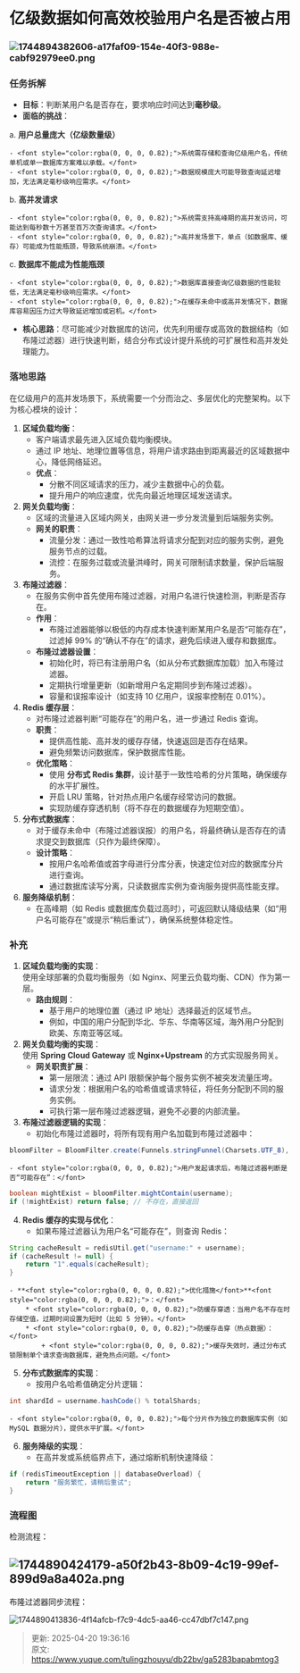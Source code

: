 # 亿级数据如何高效校验用户名是否被占用

### ![1744894382606-a17faf09-154e-40f3-988e-cabf92979ee0.png](./img/2GkqYEzR7GG7cT54/1744894382606-a17faf09-154e-40f3-988e-cabf92979ee0-021920.png)
### **<font style="color:rgba(0, 0, 0, 0.82);">任务拆解</font>**
+ **<font style="color:rgba(0, 0, 0, 0.82);">目标</font>**<font style="color:rgba(0, 0, 0, 0.82);">：判断某用户名是否存在，要求响应时间达到</font>**<font style="color:rgba(0, 0, 0, 0.82);">毫秒级</font>**<font style="color:rgba(0, 0, 0, 0.82);">。</font>
+ **<font style="color:rgba(0, 0, 0, 0.82);">面临的挑战</font>**<font style="color:rgba(0, 0, 0, 0.82);">：</font>

<font style="color:rgba(0, 0, 0, 0.82);">a.</font><font style="color:rgba(0, 0, 0, 0.82);"> </font>**<font style="color:rgba(0, 0, 0, 0.82);">用户总量庞大（亿级数量级）</font>**

    - <font style="color:rgba(0, 0, 0, 0.82);">系统需存储和查询亿级用户名，传统单机或单一数据库方案难以承载。</font>
    - <font style="color:rgba(0, 0, 0, 0.82);">数据规模庞大可能导致查询延迟增加，无法满足毫秒级响应需求。</font>

<font style="color:rgba(0, 0, 0, 0.82);">b.</font><font style="color:rgba(0, 0, 0, 0.82);"> </font>**<font style="color:rgba(0, 0, 0, 0.82);">高并发请求</font>**

    - <font style="color:rgba(0, 0, 0, 0.82);">系统需支持高峰期的高并发访问，可能达到每秒数十万甚至百万次查询请求。</font>
    - <font style="color:rgba(0, 0, 0, 0.82);">高并发场景下，单点（如数据库、缓存）可能成为性能瓶颈，导致系统崩溃。</font>

<font style="color:rgba(0, 0, 0, 0.82);">c.</font><font style="color:rgba(0, 0, 0, 0.82);"> </font>**<font style="color:rgba(0, 0, 0, 0.82);">数据库不能成为性能瓶颈</font>**

    - <font style="color:rgba(0, 0, 0, 0.82);">数据库直接查询亿级数据的性能较低，无法满足毫秒级响应需求。</font>
    - <font style="color:rgba(0, 0, 0, 0.82);">在缓存未命中或高并发情况下，数据库容易因压力过大导致延迟增加或宕机。</font>
+ **<font style="color:rgba(0, 0, 0, 0.82);">核心思路</font>**<font style="color:rgba(0, 0, 0, 0.82);">：尽可能减少对数据库的访问，优先利用缓存或高效的数据结构（如布隆过滤器）进行快速判断，结合分布式设计提升系统的可扩展性和高并发处理能力。</font>

### <font style="color:rgba(0, 0, 0, 0.82);">落地思路</font>
<font style="color:rgba(0, 0, 0, 0.82);">在亿级用户的高并发场景下，系统需要一个分而治之、多层优化的完整架构。以下为核心模块的设计：</font>

1. **<font style="color:rgba(0, 0, 0, 0.82);">区域负载均衡</font>**<font style="color:rgba(0, 0, 0, 0.82);">：</font>
    - <font style="color:rgba(0, 0, 0, 0.82);">客户端请求最先进入区域负载均衡模块。</font>
    - <font style="color:rgba(0, 0, 0, 0.82);">通过 IP 地址、地理位置等信息，将用户请求路由到距离最近的区域数据中心，降低网络延迟。</font>
    - **<font style="color:rgba(0, 0, 0, 0.82);">优点</font>**<font style="color:rgba(0, 0, 0, 0.82);">：</font>
        * <font style="color:rgba(0, 0, 0, 0.82);">分散不同区域请求的压力，减少主数据中心的负载。</font>
        * <font style="color:rgba(0, 0, 0, 0.82);">提升用户的响应速度，优先向最近地理区域发送请求。</font>
2. **<font style="color:rgba(0, 0, 0, 0.82);">网关负载均衡</font>**<font style="color:rgba(0, 0, 0, 0.82);">：</font>
    - <font style="color:rgba(0, 0, 0, 0.82);">区域的流量进入区域内网关，由网关进一步分发流量到后端服务实例。</font>
    - **<font style="color:rgba(0, 0, 0, 0.82);">网关的职责</font>**<font style="color:rgba(0, 0, 0, 0.82);">：</font>
        * <font style="color:rgba(0, 0, 0, 0.82);">流量分发：通过一致性哈希算法将请求分配到对应的服务实例，避免服务节点的过载。</font>
        * <font style="color:rgba(0, 0, 0, 0.82);">流控：在服务过载或流量洪峰时，网关可限制请求数量，保护后端服务。</font>
3. **<font style="color:rgba(0, 0, 0, 0.82);">布隆过滤器</font>**<font style="color:rgba(0, 0, 0, 0.82);">：</font>
    - <font style="color:rgba(0, 0, 0, 0.82);">在服务实例中首先使用布隆过滤器，对用户名进行快速检测，判断是否存在。</font>
    - **<font style="color:rgba(0, 0, 0, 0.82);">作用</font>**<font style="color:rgba(0, 0, 0, 0.82);">：</font>
        * <font style="color:rgba(0, 0, 0, 0.82);">布隆过滤器能够以极低的内存成本快速判断某用户名是否“可能存在”，过滤掉 99% 的“确认不存在”的请求，避免后续进入缓存和数据库。</font>
    - **<font style="color:rgba(0, 0, 0, 0.82);">布隆过滤器设置</font>**<font style="color:rgba(0, 0, 0, 0.82);">：</font>
        * <font style="color:rgba(0, 0, 0, 0.82);">初始化时，将已有注册用户名（如从分布式数据库加载）加入布隆过滤器。</font>
        * <font style="color:rgba(0, 0, 0, 0.82);">定期执行增量更新（如新增用户名定期同步到布隆过滤器）。</font>
        * <font style="color:rgba(0, 0, 0, 0.82);">容量和误报率设计（如支持 10 亿用户，误报率控制在 0.01%）。</font>
4. **<font style="color:rgba(0, 0, 0, 0.82);">Redis 缓存层</font>**<font style="color:rgba(0, 0, 0, 0.82);">：</font>
    - <font style="color:rgba(0, 0, 0, 0.82);">对布隆过滤器判断“可能存在”的用户名，进一步通过 Redis 查询。</font>
    - **<font style="color:rgba(0, 0, 0, 0.82);">职责</font>**<font style="color:rgba(0, 0, 0, 0.82);">：</font>
        * <font style="color:rgba(0, 0, 0, 0.82);">提供高性能、高并发的缓存存储，快速返回是否存在结果。</font>
        * <font style="color:rgba(0, 0, 0, 0.82);">避免频繁访问数据库，保护数据库性能。</font>
    - **<font style="color:rgba(0, 0, 0, 0.82);">优化策略</font>**<font style="color:rgba(0, 0, 0, 0.82);">：</font>
        * <font style="color:rgba(0, 0, 0, 0.82);">使用</font><font style="color:rgba(0, 0, 0, 0.82);"> </font>**<font style="color:rgba(0, 0, 0, 0.82);">分布式 Redis 集群</font>**<font style="color:rgba(0, 0, 0, 0.82);">，设计基于一致性哈希的分片策略，确保缓存的水平扩展性。</font>
        * <font style="color:rgba(0, 0, 0, 0.82);">开启 LRU 策略，针对热点用户名缓存经常访问的数据。</font>
        * <font style="color:rgba(0, 0, 0, 0.82);">实现防缓存穿透机制（将不存在的数据缓存为短期空值）。</font>
5. **<font style="color:rgba(0, 0, 0, 0.82);">分布式数据库</font>**<font style="color:rgba(0, 0, 0, 0.82);">：</font>
    - <font style="color:rgba(0, 0, 0, 0.82);">对于缓存未命中（布隆过滤器误报）的用户名，将最终确认是否存在的请求提交到数据库（只作为最终保障）。</font>
    - **<font style="color:rgba(0, 0, 0, 0.82);">设计策略</font>**<font style="color:rgba(0, 0, 0, 0.82);">：</font>
        * <font style="color:rgba(0, 0, 0, 0.82);">按用户名哈希值或首字母进行分库分表，快速定位对应的数据库分片进行查询。</font>
        * <font style="color:rgba(0, 0, 0, 0.82);">通过数据库读写分离，只读数据库实例为查询服务提供高性能支撑。</font>
6. **<font style="color:rgba(0, 0, 0, 0.82);">服务降级机制</font>**<font style="color:rgba(0, 0, 0, 0.82);">：</font>
    - <font style="color:rgba(0, 0, 0, 0.82);">在高峰期（如 Redis 或数据库负载过高时），可返回默认降级结果（如“用户名可能存在”或提示“稍后重试”），确保系统整体稳定性。</font>

### 补充
1. **<font style="color:rgba(0, 0, 0, 0.82);">区域负载均衡的实现</font>**<font style="color:rgba(0, 0, 0, 0.82);">：  
</font><font style="color:rgba(0, 0, 0, 0.82);">使用全球部署的负载均衡服务（如 Nginx、阿里云负载均衡、CDN）作为第一层。</font>
    - **<font style="color:rgba(0, 0, 0, 0.82);">路由规则</font>**<font style="color:rgba(0, 0, 0, 0.82);">：</font>
        * <font style="color:rgba(0, 0, 0, 0.82);">基于用户的地理位置（通过 IP 地址）选择最近的区域节点。</font>
        * <font style="color:rgba(0, 0, 0, 0.82);">例如，中国的用户分配到华北、华东、华南等区域，海外用户分配到欧美、东南亚等区域。</font>
2. **<font style="color:rgba(0, 0, 0, 0.82);">网关负载均衡的实现</font>**<font style="color:rgba(0, 0, 0, 0.82);">：  
</font><font style="color:rgba(0, 0, 0, 0.82);">使用</font><font style="color:rgba(0, 0, 0, 0.82);"> </font>**<font style="color:rgba(0, 0, 0, 0.82);">Spring Cloud Gateway</font>**<font style="color:rgba(0, 0, 0, 0.82);"> </font><font style="color:rgba(0, 0, 0, 0.82);">或</font><font style="color:rgba(0, 0, 0, 0.82);"> </font>**<font style="color:rgba(0, 0, 0, 0.82);">Nginx+Upstream</font>**<font style="color:rgba(0, 0, 0, 0.82);"> </font><font style="color:rgba(0, 0, 0, 0.82);">的方式实现服务网关。</font>
    - **<font style="color:rgba(0, 0, 0, 0.82);">网关职责扩展</font>**<font style="color:rgba(0, 0, 0, 0.82);">：</font>
        * <font style="color:rgba(0, 0, 0, 0.82);">第一层限流：通过 API 限额保护每个服务实例不被突发流量压垮。</font>
        * <font style="color:rgba(0, 0, 0, 0.82);">请求分发：根据用户名的哈希值或请求特征，将任务分配到不同的服务实例。</font>
        * <font style="color:rgba(0, 0, 0, 0.82);">可执行第一层布隆过滤器逻辑，避免不必要的内部流量。</font>
3. **<font style="color:rgba(0, 0, 0, 0.82);">布隆过滤器逻辑的实现</font>**<font style="color:rgba(0, 0, 0, 0.82);">：</font>
    - <font style="color:rgba(0, 0, 0, 0.82);">初始化布隆过滤器时，将所有现有用户名加载到布隆过滤器中：</font>

```java
bloomFilter = BloomFilter.create(Funnels.stringFunnel(Charsets.UTF_8), 1_000_000_000, 0.001);
```

    - <font style="color:rgba(0, 0, 0, 0.82);">用户发起请求后，布隆过滤器判断是否“可能存在”：</font>

```java
boolean mightExist = bloomFilter.mightContain(username);  
if (!mightExist) return false; // 不存在，直接返回
```

4. **<font style="color:rgba(0, 0, 0, 0.82);">Redis 缓存的实现与优化</font>**<font style="color:rgba(0, 0, 0, 0.82);">：</font>
    - <font style="color:rgba(0, 0, 0, 0.82);">如果布隆过滤器认为用户名“可能存在”，则查询 Redis：</font>

```java
String cacheResult = redisUtil.get("username:" + username);  
if (cacheResult != null) {  
    return "1".equals(cacheResult);  
}
```

    - **<font style="color:rgba(0, 0, 0, 0.82);">优化措施</font>**<font style="color:rgba(0, 0, 0, 0.82);">：</font>
        * <font style="color:rgba(0, 0, 0, 0.82);">防缓存穿透：当用户名不存在时存储空值，过期时间设置为短时（比如 5 分钟）。</font>
        * <font style="color:rgba(0, 0, 0, 0.82);">防缓存击穿（热点数据）：</font>
            + <font style="color:rgba(0, 0, 0, 0.82);">缓存失效时，通过分布式锁限制单个请求查询数据库，避免热点问题。</font>
5. **<font style="color:rgba(0, 0, 0, 0.82);">分布式数据库的实现</font>**<font style="color:rgba(0, 0, 0, 0.82);">：</font>
    - <font style="color:rgba(0, 0, 0, 0.82);">按用户名哈希值确定分片逻辑：</font>

```java
int shardId = username.hashCode() % totalShards;
```

    - <font style="color:rgba(0, 0, 0, 0.82);">每个分片作为独立的数据库实例（如 MySQL 数据分片），提供水平扩展。</font>
6. **<font style="color:rgba(0, 0, 0, 0.82);">服务降级的实现</font>**<font style="color:rgba(0, 0, 0, 0.82);">：</font>
    - <font style="color:rgba(0, 0, 0, 0.82);">在高并发或系统临界点下，通过熔断机制快速降级：</font>

```java
if (redisTimeoutException || databaseOverload) {  
    return "服务繁忙，请稍后重试";  
}
```

### 流程图
检测流程：

## ![1744890424179-a50f2b43-8b09-4c19-99ef-899d9a8a402a.png](./img/2GkqYEzR7GG7cT54/1744890424179-a50f2b43-8b09-4c19-99ef-899d9a8a402a-774591.png)


布隆过滤器同步流程：

![1744890413836-4f14afcb-f7c9-4dc5-aa46-cc47dbf7c147.png](./img/2GkqYEzR7GG7cT54/1744890413836-4f14afcb-f7c9-4dc5-aa46-cc47dbf7c147-244550.png)



> 更新: 2025-04-20 19:36:16  
> 原文: <https://www.yuque.com/tulingzhouyu/db22bv/ga5283bapabmtog3>